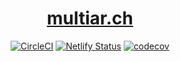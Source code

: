 <h1 align=center>
  <a href="https://multiar.ch">
    multiar.ch
  </a>
</h1>

<div align="center">

[![CircleCI][circleci-badge]][circleci-url]
[![Netlify Status][netlify]][netlify 2] [![codecov][codecov-badge]][codecov-url]

</div>

[circleci-badge]:
  https://circleci.com/gh/jessestuart/multiar.ch.svg?style=shield&circle-token=251c98606edcf82fda1d3e6cefe40c0e0751a58d
[codecov-badge]:
  https://codecov.io/gh/jessestuart/jesses.io/branch/master/graph/badge.svg
[circleci-url]: https://circleci.com/gh/jessestuart/multiar.ch
[codecov-url]: https://codecov.io/gh/jessestuart/multiar.ch
[netlify]:
  https://api.netlify.com/api/v1/badges/3749f292-ea4b-4d99-bd94-a2d3432fcba8/deploy-status
[netlify 2]: https://app.netlify.com/sites/multiarch/deploys
